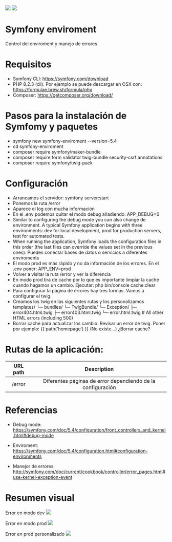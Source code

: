 <img src="https://jorgebenitezlopez.com/github/symfony.jpg">
<img src="https://img.shields.io/static/v1?label=PHP&message=Symfony&color=green">

# Symfony enviroment

Control del enviroment y manejo de errores

# Requisitos

- Symfony CLI: https://symfony.com/download
- PHP 8.2.3 (cli). Por ejemplo se puede descargar en OSX con: https://formulae.brew.sh/formula/php
- Composer: https://getcomposer.org/download/

# Pasos para la instalación de Symfomy y paquetes

- symfony new symfony-enviroment --version=5.4
- cd symfony-enviroment
- composer require symfony/maker-bundle
- composer require form validator twig-bundle security-csrf annotations
- composer require symfony/twig-pack

# Configuración 

- Arrancamos el servidor: symfony server:start
- Ponemos la ruta /error
- Aparece el log con mucha información
- En el .env podemos quitar el modo debug añadiendo: APP_DEBUG=0
- Similar to configuring the debug mode you can also change de environment. A typical Symfony application begins with three environments: dev for local development, prod for production servers, test for automated tests.
- When running the application, Symfony loads the configuration files in this order (the last files can override the values set in the previous ones). Puedes conectar bases de datos o servicios a diferentes enviroments
- El modo prod es más rápido y no da información de los errores. En el .env poner: APP_ENV=prod
- Volver a visitar la ruta /error y ver la diferencia
- En modo prod tira de cache por lo que es importante limpiar la cache cuando hagamos un cambio. Ejecutar: php bin/console cache:clear
- Para configurar la página de errores hay tres formas. Vamos a configurar el twig. 
- Creamos los twig en las siguientes rutas y los personalizamos
templates/
└─ bundles/
   └─ TwigBundle/
      └─ Exception/
         ├─ error404.html.twig
         ├─ error403.html.twig
         └─ error.html.twig      # All other HTML errors (including 500)
- Borrar cache para actualizar los cambio. Revisar un error de twig. Poner por ejemplo: {{ path('homepage') }} (No existe...) ¿Borrar cache?



# Rutas de la aplicación:

| URL path                    | Description           | 
| :--------------------------:|:---------------------:|
| /error                    |  Diferentes páginas de error dependiendo de la configuración|

# Referencias

- Debug mode: https://symfony.com/doc/5.4/configuration/front_controllers_and_kernel.html#debug-mode

- Enviroment: https://symfony.com/doc/5.4/configuration.html#configuration-environments

- Manejor de errores: http://symfony.com/doc/current/cookbook/controller/error_pages.html#use-kernel-exception-event


# Resumen visual

Error en modo dev
<img src="https://jorgebenitezlopez.com/github/errorSymfony1.png">

Error en modo prod
<img src="https://jorgebenitezlopez.com/github/errorSymfony2.png">

Error en prod personalizado
<img src="https://jorgebenitezlopez.com/github/errorSymfony3.png">

